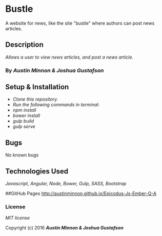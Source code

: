 # Bustle

A website for news, like the site "bustle" where authors can post news articles. 
## Description
_Allows a user to view news articles, and post a news article._

### By _**Austin Minnon & Joshua Gustafson**_

## Setup & Installation

* _Clone this repository._
* _Run the following commands in terminal:_
* _npm install_
* _bower install_
* _gulp build_
* _gulp serve_

## Bugs
 No known bugs

## Technologies Used

_Javascript, Angular, Node, Bower, Gulp, SASS, Bootstrap_

##GitHub Pages
http://austinminnon.github.io/Epicodus-Js-Ember-Q-A


### License

_MIT license_

Copyright (c) 2016 _**Austin Minnon & Joshua Gustafson**_

